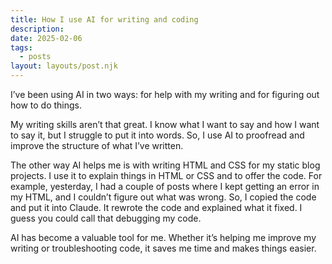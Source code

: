```yaml
---
title: How I use AI for writing and coding
description: 
date: 2025-02-06
tags:
  - posts
layout: layouts/post.njk
---
```


I’ve been using AI in two ways: for help with my writing and for figuring out how to do things.

My writing skills aren’t that great. I know what I want to say and how I want to say it, but I struggle to put it into words. So, I use AI to proofread and improve the structure of what I’ve written.

The other way AI helps me is with writing HTML and CSS for my static blog projects. I use it to explain things in HTML or CSS and to offer the code. For example, yesterday, I had a couple of posts where I kept getting an error in my HTML, and I couldn’t figure out what was wrong. So, I copied the code and put it into Claude. It rewrote the code and explained what it fixed. I guess you could call that debugging my code.

AI has become a valuable tool for me. Whether it’s helping me improve my writing or troubleshooting code, it saves me time and makes things easier.
